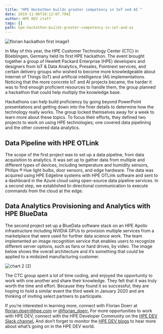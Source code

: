 ```yaml
---
title: "HPE Hackathon builds greater competency in IoT and AI "
date: 2019-11-06T18:12:07.794Z
author: HPE DEV staff 
tags: []
path: hpe-hackathon-builds-greater-competency-in-iot-and-ai
---
```

![florian hackathon first image1](https://hpe-developer-portal.s3.amazonaws.com/uploads/media/2019/10/florian-hackathon-first-image1-1573154920702.jpg)

In May of this year, the HPE Customer Technology Center (CTC) in Böeblingen, Germany held its first HPE hackathon. The event brought together a group of Hewlett Packard Enterprise (HPE) developers and designers from IoT & Data Analytics, Presales, Pointnext services, and certain delivery groups who wished to become more knowledgeable about Internet of Things (IoT) and artificial intelligence (AI) implementations. Noticing that the more concrete IoT and AI projects became, the harder it was to find enough proficient resources to handle them, the group planned a hackathon that could help multiply the knowledge base.

Hackathons can help build proficiency by going beyond PowerPoint presentations and getting down into the finer details to determine how the technology really works. The group locked themselves away for a week to learn more about these topics. To focus their efforts, they defined two projects to work on using HPE technologies; one covered data pipelining and the other covered data analytics.

## Data Pipeline with HPE OTLink 
The scope of the first project was to set up a data pipeline, from data acquisition to analytics. It was set up to gather data from multiple and different types of devices, including temperature and humidity sensors, Philips ® Hue light bulbs, door sensors, and edge hardware. The data was acquired using HPE Edgeline systems with HPE OTLink software and sent to a dashboard in the Azure cloud using open-source data pipeline services. In a second step, we established bi-directional communication to execute commands from the cloud at the edge. 

## Data Analytics Provisioning and Analytics with HPE BlueData 
The second project set up a BlueData software stack on an HPE Apollo infrastructure including NVIDIA GPUs to provision multiple services from a marketplace that were used for further data science work. The team implemented an image recognition service that enables users to recognize different server options, such as fans or hard drives, by video. The image below shows the overall architecture and it’s something that could be applied to a midsized manufacturing customer. 



![chart 2 (2)](https://hpe-developer-portal.s3.amazonaws.com/uploads/media/2019/10/chart-2-2-1573155663722.jpg)

The CTC group spent a lot of time coding, and enjoyed the opportunity to work with one another and share their knowledge. They felt that it was truly worth the time and effort. Because they found it so successful, they are hoping to hold a similar event the third week in January 2020 and are thinking of inviting select partners to participate.

If you’re interested in learning more, connect with Florian Doerr at florian.doerr@hpe.com or [@florian_doerr.](https://twitter.com/florian_doerr) For more opportunities to work with HPE DEV, connect with the HPE Developer Community on the [HPE DEV Slack channel.](https://slack.hpedev.io/) And don’t forget to monitor the [HPE DEV blogs](https://developer.hpe.com/blog) to hear more about what’s going on in the HPE DEV world.
